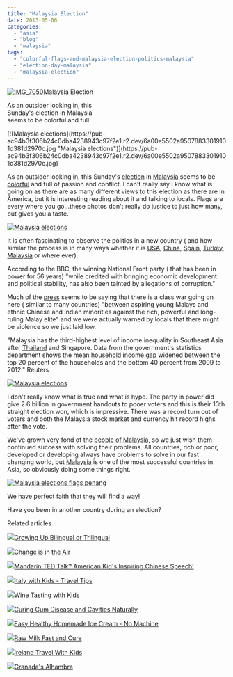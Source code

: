 ```yaml
---
title: "Malaysia Election"
date: 2013-05-06
categories: 
  - "asia"
  - "blog"
  - "malaysia"
tags: 
  - "colorful-flags-and-malaysia-election-politics-malaysia"
  - "election-day-malaysia"
  - "malaysia-election"
---
```


[![IMG_7050](https://pub-ac94b3f306b24c0dba4238943c97f2e1.r2.dev/6a00e5502a95078833019101d38192970c.jpg "IMG_7050")](https://pub-ac94b3f306b24c0dba4238943c97f2e1.r2.dev/6a00e5502a95078833019101d38192970c.jpg)Malaysia Election  
  
As an outsider looking in, this  
Sunday's election in Malaysia  
seems to be colorful and full

<!--more--> [![Malaysia elections](https://pub-ac94b3f306b24c0dba4238943c97f2e1.r2.dev/6a00e5502a95078833019101d381d2970c.jpg "Malaysia elections")](https://pub-ac94b3f306b24c0dba4238943c97f2e1.r2.dev/6a00e5502a95078833019101d381d2970c.jpg)  
  
As an outsider looking in, this Sunday's [election](http://en.wikipedia.org/wiki/Malaysian_general_election,_2013 "Malaysia election") in [Malaysia](http://soultravelers3new.local/2012/07/typical-malaysia-local-style.html "malaysia ") seems to be [colorful](http://soultravelers3new.local/2012/08/exploring-colorful-asia.html "colorful Asia") and full of passion and conflict. I can't really say I know what is going on as there are as many different views to this election as there are in America, but it is interesting reading about it and talking to locals. Flags are every where you go...these photos don't really do justice to just how many, but gives you a taste.  
  
[![Malaysia elections](https://pub-ac94b3f306b24c0dba4238943c97f2e1.r2.dev/6a00e5502a95078833019101d3825d970c.jpg "Malaysia elections")](https://pub-ac94b3f306b24c0dba4238943c97f2e1.r2.dev/6a00e5502a95078833019101d3825d970c.jpg)  
  
It is often fascinating to observe the politics in a new country ( and how similar the process is in many ways whether it is [USA](http://soultravelers3new.local/2011/08/reverse-culture-shock-usa-over-consumerism.html "usa consumerism"), [China](http://soultravelers3new.local/2012/11/forbidden-city-and-beijings-best.html "china beijing best"), [Spain](http://soultravelers3new.local/2011/05/best-southern-spain-holiday.html "Spain "), [Turkey](http://soultravelers3new.local/2007/07/topaki-palace-b.html "Turkey travel"), [Malaysia](http://soultravelers3new.local/malaysia/ "Malaysia travel tips") or where ever).  
  
According to the BBC, the winning National Front party ( that has been in power for 56 years) "while credited with bringing economic development and political stability, has also been tainted by allegations of corruption."  
  
Much of the [press](http://www.reuters.com/article/2013/05/02/us-malaysia-politics-idUSBRE94116T20130502 "press malaysia politics") seems to be saying that there is a class war going on here ( similar to many countries) "between aspiring young Malays and ethnic Chinese and Indian minorities against the rich, powerful and long-ruling Malay elite" and we were actually warned by locals that there might be violence so we just laid low.  
  
"Malaysia has the third-highest level of income inequality in Southeast Asia after [Thailand](http://www.reuters.com/places/thailand "Full coverage of Thailand") and Singapore. Data from the government's statistics department shows the mean household income gap widened between the top 20 percent of the households and the bottom 40 percent from 2009 to 2012." Reuters  
  
[![Malaysia elections](https://pub-ac94b3f306b24c0dba4238943c97f2e1.r2.dev/6a00e5502a9507883301901bdd8892970b.jpg "Malaysia elections")](https://pub-ac94b3f306b24c0dba4238943c97f2e1.r2.dev/6a00e5502a9507883301901bdd8892970b.jpg)  
  
I don't really know what is true and what is hype. The party in power did give 2.6 billion in government handouts to pooer voters and this is their 13th straight election won, which is impressive. There was a record turn out of voters and both the Malaysia stock market and currency hit record highs after the vote.  
  
We've grown very fond of the [people of Malaysia](http://soultravelers3new.local/2011/01/tropical-winter-home-in-penang-malaysia-location-indenpendent-digital-nomad-long-term-travel-tips-.html "renting a home in Penang, Malaysia"), so we just wish them continued success with solving their problems. All countries, rich or poor, developed or developing always have problems to solve in our fast changing world, but [Malaysia](http://soultravelers3new.local/2012/04/penang-apartment-or-condo-rental-plenty-of-choices.html "finding a condo or apartment rental in Penang, Malaysia") is one of the most successful countries in Asia, so obviously doing some things right.  
  
  
  
[![Malaysia elections flags penang](https://pub-ac94b3f306b24c0dba4238943c97f2e1.r2.dev/6a00e5502a9507883301901bdd890f970b.jpg "Malaysia elections flags penang")](https://pub-ac94b3f306b24c0dba4238943c97f2e1.r2.dev/6a00e5502a9507883301901bdd890f970b.jpg)  
  
We have perfect faith that they will find a way!  
  
Have you been in another country during an election?  
  

Related articles

[![](http://i.zemanta.com/158297724_80_80.jpg)](http://soultravelers3new.local/2013/04/growing-up-bilingual-or-trilingual.html)[Growing Up Bilingual or Trilingual](http://soultravelers3new.local/2013/04/growing-up-bilingual-or-trilingual.html)

[![](http://i.zemanta.com/163222515_80_80.jpg)](http://soultravelers3new.local/2013/04/change-is-in-the-air.html)[Change is in the Air](http://soultravelers3new.local/2013/04/change-is-in-the-air.html)

[![](http://i.zemanta.com/152306180_80_80.jpg)](http://soultravelers3new.local/2013/03/mandarin-ted-talk-american-kids-inspiring-chinese-speech-.html)[Mandarin TED Talk? American Kid's Inspiring Chinese Speech!](http://soultravelers3new.local/2013/03/mandarin-ted-talk-american-kids-inspiring-chinese-speech-.html)

[![](http://i.zemanta.com/155738631_80_80.jpg)](http://soultravelers3new.local/2013/03/italy-with-kids-travel-tips.html)[Italy with Kids - Travel Tips](http://soultravelers3new.local/2013/03/italy-with-kids-travel-tips.html)

[![](http://i.zemanta.com/158870756_80_80.jpg)](http://soultravelers3new.local/2013/04/wine-tasting-with-kids.html)[Wine Tasting with Kids](http://soultravelers3new.local/2013/04/wine-tasting-with-kids.html)

[![](http://i.zemanta.com/154024597_80_80.jpg)](http://soultravelers3new.local/2013/03/curing-gum-disease-and-cavities-naturally.html)[Curing Gum Disease and Cavities Naturally](http://soultravelers3new.local/2013/03/curing-gum-disease-and-cavities-naturally.html)

[![](http://i.zemanta.com/165167156_80_80.jpg)](http://soultravelers3new.local/2013/05/easy-healthy-homemade-ice-cream-no-machine-.html)[Easy Healthy Homemade Ice Cream - No Machine](http://soultravelers3new.local/2013/05/easy-healthy-homemade-ice-cream-no-machine-.html)

[![](http://i.zemanta.com/159260770_80_80.jpg)](http://soultravelers3new.local/2013/04/raw-milk-fast-and-cure.html)[Raw Milk Fast and Cure](http://soultravelers3new.local/2013/04/raw-milk-fast-and-cure.html)

[![](http://i.zemanta.com/157055767_80_80.jpg)](http://soultravelers3new.local/2013/04/ireland-travel-with-kids.html)[Ireland Travel With Kids](http://soultravelers3new.local/2013/04/ireland-travel-with-kids.html)

[![](http://i.zemanta.com/154280453_80_80.jpg)](http://soultravelers3new.local/2013/03/granadas-alhambra.html)[Granada's Alhambra](http://soultravelers3new.local/2013/03/granadas-alhambra.html)
